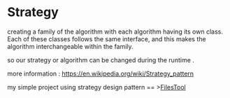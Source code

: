 # Strategy 

creating a family of the algorithm with each algorithm having its own class. Each of these classes follows the same interface, and this makes the algorithm interchangeable within the family.

so our strategy or algorithm can be changed during the runtime .

more information : <https://en.wikipedia.org/wiki/Strategy_pattern>

my simple project using strategy design pattern == >[FilesTool](https://github.com/Armingodiz/GoWorld/tree/master/miniProjects/FilesTool)
